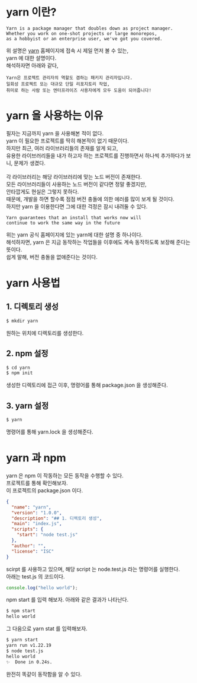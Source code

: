 # yarn 이란?

```
Yarn is a package manager that doubles down as project manager.
Whether you work on one-shot projects or large monorepos,
as a hobbyist or an enterprise user, we've got you covered.
```

위 설명은 [yarn](https://yarnpkg.com/) 홈페이지에 접속 시 제일 먼저 볼 수 있는,<br/>
yarn 에 대한 설명이다.<br/>
해석하자면 아래와 같다,<br/>

```
Yarn은 프로젝트 관리자의 역할도 겸하는 패키지 관리자입니다.
일회성 프로젝트 또는 대규모 단일 리포지토리 작업,
취미로 하는 사람 또는 엔터프라이즈 사용자에게 모두 도움이 되어줍니다!
```

# yarn 을 사용하는 이유

필자는 지금까지 yarn 을 사용해본 적이 없다. <br/>
yarn 이 필요한 프로젝트를 딱히 해본적이 없기 때문이다. <br/>
하지만 최근, 여러 라이브러리들의 존재를 알게 되고, <br/>
유용한 라이브러리들을 내가 하고자 하는 프로젝트를 진행하면서 하나씩 추가하다가 보니, 문제가 생겼다.<br/>
<br/>
각 라이브러리는 해당 라이브러리에 맞는 노드 버전이 존재한다. <br/>
모든 라이브러리들이 사용하는 노드 버전이 같다면 정말 좋겠지만, <br/>
안타깝게도 현실은 그렇지 못하다. <br/>
때문에, 개발을 하면 할수록 점점 버전 충돌에 의한 에러를 많이 보게 될 것이다. <br/>
하지만 yarn 을 이용한다면 그에 대한 걱정은 잠시 내려둘 수 있다.

```
Yarn guarantees that an install that works now will
continue to work the same way in the future
```

위는 yarn 공식 홈페이지에 있는 yarn에 대한 설명 중 하나이다. <br/>
해석하자면, yarn 은 지금 동작하는 작업들을 이후에도 계속 동작하도록 보장해 준다는 뜻이다. <br/>
쉽게 말해, 버전 충돌을 없애준다는 것이다. <br/>

# yarn 사용법

## 1. 디렉토리 생성

```bash
$ mkdir yarn
```

원하는 위치에 디렉토리를 생성한다.

## 2. npm 설정

```bash
$ cd yarn
$ npm init
```

생성한 디렉토리에 접근 이후, 명령어를 통해 package.json 을 생성해준다.

## 3. yarn 설정

```bash
$ yarn
```

명령어를 통해 yarn.lock 을 생성해준다.

# yarn 과 npm

yarn 은 npm 이 작동하는 모든 동작을 수행할 수 있다. <br/>
프로젝트를 통해 확인해보자. <br/>
이 프로젝트의 package.json 이다. <br/>

```json
{
  "name": "yarn",
  "version": "1.0.0",
  "description": "## 1. 디렉토리 생성",
  "main": "index.js",
  "scripts": {
    "start": "node test.js"
  },
  "author": "",
  "license": "ISC"
}
```

scirpt 를 사용하고 있으며, 해당 script 는 node.test.js 라는 명령어를 실행한다. <br/>
아래는 test.js 의 코드이다.

```js
console.log("hello world");
```

npm start 를 입력 해보자. 아래와 같은 결과가 나타난다.

```bash
$ npm start
hello world
```

그 다음으로 yarn stat 를 입력해보자.

```bash
$ yarn start
yarn run v1.22.19
$ node test.js
hello world
✨  Done in 0.24s.
```

완전히 똑같이 동작함을 알 수 있다.
